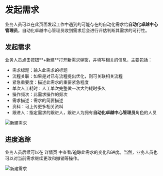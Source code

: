 # 发起需求

业务人员可以在此页面发起工作中遇到的可能存在的自动化需求给**自动化卓越中心管理员**，自动化卓越中心管理员收到需求后会进行评估判断其需求的可行性。

## 发起需求

业务人员点击按钮**+新建**打开新需求弹窗，并填写相关的信息，主要包括：
- 需求标题：输入此需求的标题
- 流程关联：如果是对已有流程提出优化，则可关联相关流程
- 紧急重要度：描述此需求的重要紧急程度
- 单次人工耗时：人工单次完整做一次大约耗时多久
- 操作频次：此需求操作的频次
- 需求描述：需求的简要描述
- 资料：可上传更多相关资料
- 跟进人：指定需求的跟进人，跟进人为拥有**自动化卓越中心管理员**角色的人员

![新建需求](https://docimages.blob.core.chinacloudapi.cn/images/Console/COE/CreateRequest1.png)



## 进度追踪

业务人员后续可以在 详情页 中查看/追踪此需求的变化和进度。当然，业务人员也可以对当前需求继续更改和撤销等操作。

![新建需求](https://docimages.blob.core.chinacloudapi.cn/images/Console/COE/CreateRequest2.png)